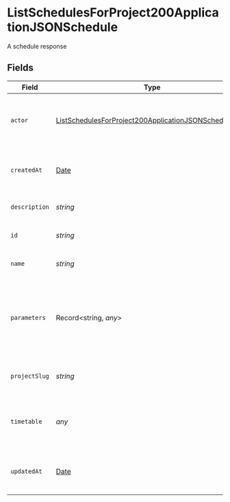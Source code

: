 # ListSchedulesForProject200ApplicationJSONSchedule

A schedule response


## Fields

| Field                                                                                                                                     | Type                                                                                                                                      | Required                                                                                                                                  | Description                                                                                                                               | Example                                                                                                                                   |
| ----------------------------------------------------------------------------------------------------------------------------------------- | ----------------------------------------------------------------------------------------------------------------------------------------- | ----------------------------------------------------------------------------------------------------------------------------------------- | ----------------------------------------------------------------------------------------------------------------------------------------- | ----------------------------------------------------------------------------------------------------------------------------------------- |
| `actor`                                                                                                                                   | [ListSchedulesForProject200ApplicationJSONScheduleUser](../../models/operations/listschedulesforproject200applicationjsonscheduleuser.md) | :heavy_check_mark:                                                                                                                        | The attribution actor who will run the scheduled pipeline.                                                                                |                                                                                                                                           |
| `createdAt`                                                                                                                               | [Date](https://developer.mozilla.org/en-US/docs/Web/JavaScript/Reference/Global_Objects/Date)                                             | :heavy_check_mark:                                                                                                                        | The date and time the pipeline was created.                                                                                               |                                                                                                                                           |
| `description`                                                                                                                             | *string*                                                                                                                                  | :heavy_check_mark:                                                                                                                        | Description of the schedule.                                                                                                              |                                                                                                                                           |
| `id`                                                                                                                                      | *string*                                                                                                                                  | :heavy_check_mark:                                                                                                                        | The unique ID of the schedule.                                                                                                            |                                                                                                                                           |
| `name`                                                                                                                                    | *string*                                                                                                                                  | :heavy_check_mark:                                                                                                                        | Name of the schedule.                                                                                                                     |                                                                                                                                           |
| `parameters`                                                                                                                              | Record<string, *any*>                                                                                                                     | :heavy_check_mark:                                                                                                                        | Pipeline parameters represented as key-value pairs. Must contain branch or tag.                                                           | [object Object]                                                                                                                           |
| `projectSlug`                                                                                                                             | *string*                                                                                                                                  | :heavy_check_mark:                                                                                                                        | The project-slug for the schedule                                                                                                         | gh/CircleCI-Public/api-preview-docs                                                                                                       |
| `timetable`                                                                                                                               | *any*                                                                                                                                     | :heavy_check_mark:                                                                                                                        | Timetable that specifies when a schedule triggers.                                                                                        |                                                                                                                                           |
| `updatedAt`                                                                                                                               | [Date](https://developer.mozilla.org/en-US/docs/Web/JavaScript/Reference/Global_Objects/Date)                                             | :heavy_check_mark:                                                                                                                        | The date and time the pipeline was last updated.                                                                                          |                                                                                                                                           |
